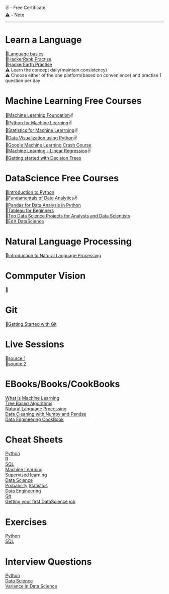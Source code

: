 
✌ - Free Certificate        
⚠️ - Note
__________________________________________________________________________________
# Learn a Language
   📌[Language basics](https://hyperskill.org/curriculum)      
   📌[HackerRank Practise](https://www.hackerrank.com/dashboard)      
   📌[HackerEarth Practise](https://www.hackerearth.com/practice/)        
   ⚠️ Learn the concept daily(maintain consistency)     
   ⚠️ Choose either of the one platform(based on convenience) and practise 1 question per day     
    
# Machine Learning Free Courses     
   📌[Machine Learning Foundation](https://www.greatlearning.in/academy/learn-for-free/courses/machine-learning-foundation)✌     
   📌[Python for Machine Learning](https://olympus.greatlearning.in/courses/10899)✌    
   📌[Statistics for Machine Learrning](https://www.greatlearning.in/academy/learn-for-free/courses/statistics-for-machine-learning)✌     
   📌[Data Visualization using Python](https://www.greatlearning.in/academy/learn-for-free/courses/data-visualization-using-python)✌      
   📌[Google Machine Learning Crash Course](https://developers.google.com/machine-learning/crash-course)    
   📌[Machine Learning - Linear Regression](https://leapsapp.analyttica.com/courses/overview/Predictive-Modelling-Linear-Regression)✌     
   📌[Getting started with Decision Trees](https://courses.analyticsvidhya.com/courses/getting-started-with-decision-trees)
   
   
   
# DataScience Free Courses    
   📌[Introduction to Python](https://courses.analyticsvidhya.com/courses/introduction-to-data-science)     
   📌[Fundamentals of Data Analytics](https://leapsapp.analyttica.com/courses/overview/Fundamentals-of-Data-Analytics)✌    
   📌[Pandas for Data Analysis in Python](https://courses.analyticsvidhya.com/courses/pandas-for-data-analysis-in-python)    
   📌[Tableau for Beginners](https://courses.analyticsvidhya.com/courses/pandas-for-data-analysis-in-python)     
   📌[Top Data Science Projects for Analysts and Data Scientists](https://courses.analyticsvidhya.com/courses/take/top-data-science-projects-for-analysts-and-data-scientists/texts/13945900-about-the-data-science-projects-course)      
   📌[EdX DataScience](https://github.com/AdicherlaVenkataSai/BeginHere/edit/master/README.md)

# Natural Language Processing
   📌[Introduction to Natural Language Processing](https://courses.analyticsvidhya.com/courses/Intro-to-NLP)
   
# Commputer Vision
   📌

# Git
   📌[Getting Started with Git](https://courses.analyticsvidhya.com/courses/take/getting-started-with-git-and-github-for-data-science-professionals/texts/13970806-what-is-git)     
# Live Sessions
   📌[source 1](https://www.greatlearning.in/academy/learn-for-free/live-sessions)     
   📌[source 2](https://datahack.analyticsvidhya.com/events/)
   
# EBooks/Books/CookBooks
   [What is Machine Learning](https://courses.analyticsvidhya.com/courses/ebook-machine-learning)     
   [Tree Based Algorithms](https://courses.analyticsvidhya.com/courses/ebook-tree-based-algorithm)      
   [Natural Language Processing](https://courses.analyticsvidhya.com/courses/ebook-nlp)      
   [Data Cleaning with Numpy and Pandas](https://drive.google.com/file/d/1sBk5jbBB-b18o4EKc_MPTz8ghaGTryn2/view?usp=sharing)     
   [Data Engineering CookBook](https://drive.google.com/file/d/1RanLgBzWR1kyoEaDzAnv4E_0k6Bkj_JB/view?usp=sharing)
   
   
# Cheat Sheets
   [Python](https://drive.google.com/file/d/1RUcxSxYNmsXQ6jeil9MbyHVzKX_Enmn_/view?usp=sharing)    
   [R](https://drive.google.com/file/d/1D9xq4Go56GDQVXSniISsI-4Ww0ClBK4-/view?usp=sharing)      
   [SQL](https://drive.google.com/file/d/1FKGq1fjzdF5UFysyFCSwKaUM8Gmjy7nC/view?usp=sharing)    
   [Machine Learning](https://drive.google.com/file/d/10wlP1DZHNfEavXwmjbhJpn0_u6nZqzRT/view?usp=sharing)      
   [Supervised learning](https://drive.google.com/file/d/1UWbZ0vbBw7iBb-SbAXRowbcBNk5_vAts/view?usp=sharing)      
   [Data Science](https://drive.google.com/file/d/134XSl2RgpE4cMXnQAmymhBoO1kcqS-Kb/view?usp=sharing)    
   [Probability](https://drive.google.com/file/d/1Ja7LCMhiuljBJUvZvzVSkVLVORh-dUUs/view?usp=sharing)
   [Statistics](https://drive.google.com/file/d/1LSQupwyh9OpCVajOSnI1eTYithVCeEJ0/view?usp=sharing)      
   [Data Engineering](https://drive.google.com/file/d/1ydhikRlxsZVMA_pp4SFLi9RuHrEFMST2/view?usp=sharing)      
   [Git](https://drive.google.com/file/d/1ydhikRlxsZVMA_pp4SFLi9RuHrEFMST2/view?usp=sharing)    
   [Getting your first DataScience job](https://drive.google.com/file/d/1ydhikRlxsZVMA_pp4SFLi9RuHrEFMST2/view?usp=sharing)      
   

# Exercises
   [Python](https://drive.google.com/file/d/1q9Iv2nOl4u4HOS_g3XIeJvQb2ST5hTeO/view?usp=sharing)     
   [SQL](https://drive.google.com/file/d/1d9G_yDVd5XE1iYBkQLm11KP849pJDyP9/view?usp=sharing)
   

# Interview Questions
   [Python](https://drive.google.com/file/d/17v6dYOraPNB02Aydwn6K0BqUKIEsKWwk/view?usp=sharing)    
   [Data Science](https://drive.google.com/file/d/1qpo6_nCIjnl4FKcA3gwAfzz4mRvyrjPg/view?usp=sharing)    
   [Variance in Data Science](https://drive.google.com/file/d/1yfS2JaGyNvi_NSJD8yHnvJ8Rttxv7dHT/view?usp=sharing)
   
   
  
   
   
   

